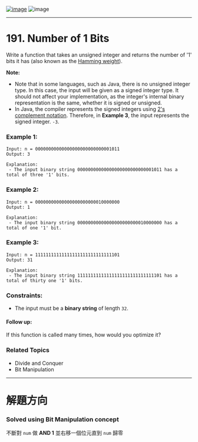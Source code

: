 [![image](https://img.shields.io/badge/Leetcode-Link-blue?logo=leetcode)](https://leetcode.com/problems/number-of-1-bits/)
![image](https://img.shields.io/badge/Difficulty-Easy-green)

---

# 191. Number of 1 Bits

Write a function that takes an unsigned integer and returns the number of '1' bits it has (also known as the [Hamming weight](https://en.wikipedia.org/wiki/Hamming_weight)).

**Note:**

- Note that in some languages, such as Java, there is no unsigned integer type. In this case, the input will be given as a signed integer type. It should not affect your implementation, as the integer's internal binary representation is the same, whether it is signed or unsigned.
- In Java, the compiler represents the signed integers using [2's complement notation](https://en.wikipedia.org/wiki/Two%27s_complement). Therefore, in **Example 3**, the input represents the signed integer. `-3`.

### Example 1:

```
Input: n = 00000000000000000000000000001011
Output: 3

Explanation:
 - The input binary string 00000000000000000000000000001011 has a total of three '1' bits.
```

### Example 2:

```
Input: n = 00000000000000000000000010000000
Output: 1

Explanation:
 - The input binary string 00000000000000000000000010000000 has a total of one '1' bit.
```

### Example 3:

```
Input: n = 11111111111111111111111111111101
Output: 31

Explanation:
 - The input binary string 11111111111111111111111111111101 has a total of thirty one '1' bits.
```

### Constraints:

- The input must be a **binary string** of length `32`.

#### Follow up:

If this function is called many times, how would you optimize it?

### Related Topics

- Divide and Conquer
- Bit Manipulation
  
---

# 解題方向

### Solved using Bit Manipulation concept

不斷對 `num` 做 **AND 1** 並右移一個位元直到 `num` 歸零
